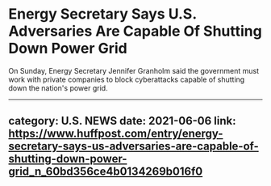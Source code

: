 # Energy Secretary Says U.S. Adversaries Are Capable Of Shutting Down Power Grid

On Sunday, Energy Secretary Jennifer Granholm said the government must work with private companies to block cyberattacks capable of shutting down the nation's power grid.

---
category: U.S. NEWS
date: 2021-06-06
link: https://www.huffpost.com/entry/energy-secretary-says-us-adversaries-are-capable-of-shutting-down-power-grid_n_60bd356ce4b0134269b016f0
---
